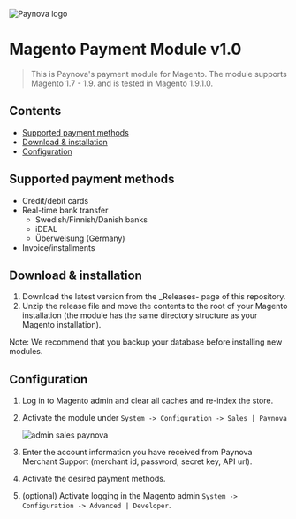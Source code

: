 ![Paynova logo](/../screenshots/paynova_logo_c0392b_50px.png?raw=true "Paynova logo")

# Magento Payment Module v1.0

> This is Paynova's payment module for Magento. The module supports Magento 1.7 - 1.9. and is tested in Magento 1.9.1.0.

## Contents
<!-- MarkdownTOC depth=2 autolink=true bracket=round -->

- [Supported payment methods](#supported-payment-methods)
- [Download & installation](#download--installation)
- [Configuration](#configuration)

<!-- /MarkdownTOC -->


## Supported payment methods
* Credit/debit cards
* Real-time bank transfer
  * Swedish/Finnish/Danish banks
  * iDEAL
  * Überweisung (Germany)
* Invoice/installments
  
## Download & installation

1. Download the latest version from the _Releases- page of this repository.
2. Unzip the release file and move the contents to the root of your Magento installation (the module has the same directory structure as your Magento installation).

Note: We recommend that you backup your database before installing new modules.

## Configuration

1. Log in to Magento admin and clear all caches and re-index the store.
2. Activate the module under `System -> Configuration -> Sales | Paynova`

   ![admin sales paynova](/../screenshots/admin-sales-paynova.png?raw=true "admin sales paynova")
3. Enter the account information you have received from Paynova Merchant Support (merchant id, password, secret key, API url). 
4. Activate the desired payment methods.
5. (optional) Activate logging in the Magento admin `System -> Configuration -> Advanced | Developer`.
